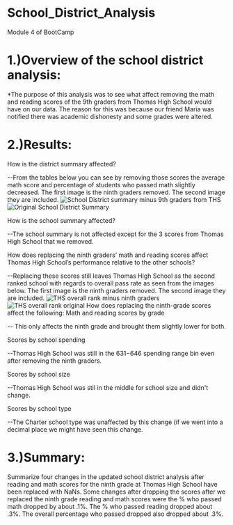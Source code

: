 # School_District_Analysis
Module 4 of BootCamp

# 1.)Overview of the school district analysis: 
  
  *The purpose of this analysis was to see what affect removing the math and reading scores of the 9th graders from Thomas High School would have on our data.  The reason   for this was because our friend Maria was notified there was academic dishonesty and some grades were altered.

# 2.)Results: 

  How is the district summary affected?
  
  --From the tables below you can see by removing those scores the average math score and percentage of students who passed math slightly decreased.  The first           image is the ninth graders removed.  The second image they are included.
  ![School District summary minus 9th graders from THS](https://user-images.githubusercontent.com/108240844/181361638-ed254e2a-9c59-4e60-a8e5-a7aa847f1598.png)
  ![Original School District Summary](https://user-images.githubusercontent.com/108240844/181361668-976d0e4c-172c-4b7b-a4f6-693d9de00fe3.png)

  How is the school summary affected?
  
  --The school summary is not affected except for the 3 scores from Thomas High School that we removed.  
  
  How does replacing the ninth graders’ math and reading scores affect Thomas High School’s performance relative to the other schools?
  
  --Replacing these scores still leaves Thomas High School as the second ranked school with regards to overall pass rate as seen from the images below.   The first       image is the ninth graders removed.  The second image they are included.
  ![THS overall rank minus ninth graders](https://user-images.githubusercontent.com/108240844/181364219-79c9fd29-1313-4861-a092-659e0cced277.png)
  ![THS overall rank original](https://user-images.githubusercontent.com/108240844/181364239-058ca8cf-176e-4e9c-8438-3b0d84da13d3.png)
  How does replacing the ninth-grade scores affect the following:
  Math and reading scores by grade
  
  -- This only affects the ninth grade and brought them slightly lower for both.
 
 Scores by school spending
  
  --Thomas High School was still in the $631-$646 spending range bin even after removing the ninth graders.
  
  Scores by school size
  
  --Thomas High School was stil in the middle for school size and didn't change.
  
  Scores by school type
  
  --The Charter school type was unaffected by this change (if we went into a decimal place we might have seen this change.
# 3.)Summary: 

   Summarize four changes in the updated school district analysis after reading and math scores for the ninth grade at Thomas High School have been replaced with NaNs.    Some changes after dropping the scores after we replaced the ninth grade reading and math scores were the % who passed math dropped by about .1%.  The % who passed    reading dropped about .3%.  The overall percentage who passed dropped also dropped about .3%.  
